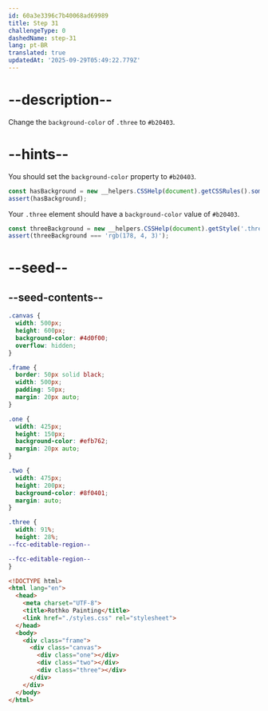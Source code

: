 ```yaml
---
id: 60a3e3396c7b40068ad69989
title: Step 31
challengeType: 0
dashedName: step-31
lang: pt-BR
translated: true
updatedAt: '2025-09-29T05:49:22.779Z'
---
```


# --description--

Change the `background-color` of `.three` to `#b20403`.

# --hints--

You should set the `background-color` property to `#b20403`.

```js
const hasBackground = new __helpers.CSSHelp(document).getCSSRules().some(x => x.style['background-color'] === 'rgb(178, 4, 3)');
assert(hasBackground);
```

Your `.three` element should have a `background-color` value of `#b20403`.

```js
const threeBackground = new __helpers.CSSHelp(document).getStyle('.three')?.getPropertyValue('background-color');
assert(threeBackground === 'rgb(178, 4, 3)');
```

# --seed--

## --seed-contents--

```css
.canvas {
  width: 500px;
  height: 600px;
  background-color: #4d0f00;
  overflow: hidden;
}

.frame {
  border: 50px solid black;
  width: 500px;
  padding: 50px;
  margin: 20px auto;
}

.one {
  width: 425px;
  height: 150px;
  background-color: #efb762;
  margin: 20px auto;
}

.two {
  width: 475px;
  height: 200px;
  background-color: #8f0401;
  margin: auto;
}

.three {
  width: 91%;
  height: 28%;
--fcc-editable-region--

--fcc-editable-region--
}
```

```html
<!DOCTYPE html>
<html lang="en">
  <head>
    <meta charset="UTF-8">
    <title>Rothko Painting</title>
    <link href="./styles.css" rel="stylesheet">
  </head>
  <body>
    <div class="frame">
      <div class="canvas">
        <div class="one"></div>
        <div class="two"></div>
        <div class="three"></div>
      </div>
    </div>
  </body>
</html>
```
